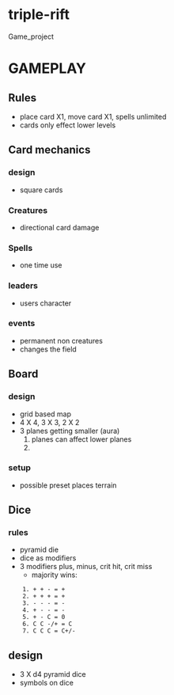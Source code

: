 # triple-rift
Game_project

# GAMEPLAY

## Rules
- place card X1, move card X1, spells unlimited
- cards only effect lower levels

## Card mechanics

### design
- square cards

### Creatures
- directional card damage

### Spells
- one time use

### leaders
- users character

### events
- permanent non creatures
- changes the field

## Board

### design
- grid based map
- 4 X 4, 3 X 3, 2 X 2
- 3 planes getting smaller (aura)
  1. planes can affect lower planes
  2. 

### setup
- possible preset places terrain

## Dice 

### rules 
- pyramid die 
- dice as modifiers
- 3 modifiers plus, minus, crit hit, crit miss
    - majority wins:
```
    1. + + - = +
    2. + + + = +
    3. - - - = -
    4. + - - = -
    5. + - C = 0
    6. C C -/+ = C
    7. C C C = C+/-
```
## design
- 3 X d4 pyramid dice
- symbols on dice